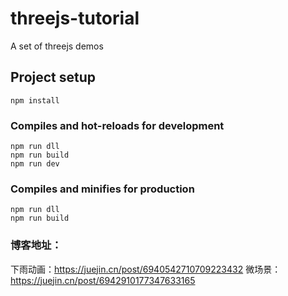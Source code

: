 # threejs-tutorial
A set of threejs demos

## Project setup
```
npm install
```

### Compiles and hot-reloads for development
```
npm run dll
npm run build
npm run dev
```

### Compiles and minifies for production
```
npm run dll
npm run build
```

### 博客地址：

下雨动画：https://juejin.cn/post/6940542710709223432
微场景：  https://juejin.cn/post/6942910177347633165
